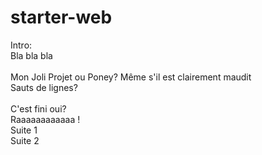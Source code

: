 # starter-web
Intro:<br>
Bla bla bla<br><br>
Mon Joli Projet ou Poney?
Même s'il est clairement maudit<br>
Sauts de lignes?<br><br>
C'est fini oui?<br>
Raaaaaaaaaaaa !<br>
Suite 1<br>
Suite 2<br>
